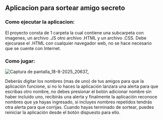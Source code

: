 <h2>Aplicacion para sortear amigo secreto</h2>

<h3>Como ejecutar la aplicacion:</h3>
El proyecto consta de 1 carpeta la cual contiene una subcarpeta con imagenes, un archivo .JS otro archivo .HTML y un archivo .CSS. Debe ejecurase el .HTML con cualquier navegador web, no se hace necesario que se cuente con Internet.

<h3>Como jugar:</h3>

![Captura de pantalla_18-8-2025_20637_](https://github.com/user-attachments/assets/074415b3-9ceb-4912-9af4-464b35a36c5c)

Deberás digitar los nombres (mas de uno) de tus amigos para que la aplicación funcione, si no lo haces la aplicación lanzara una alerta para que escribas otro nombre, no debes presionar el botón adicionar nombre sin haber incluido uno, recibirás una alerta y
finalmente la aplicación reconoce nombres que ya hayas ingresado, si incluyes nombres repetidos tendrás otra alerta para que corrijas. Cuando hayas terminado de sortear, puedes reiniciar la aplicación desde el botón dispuesto para ello.

